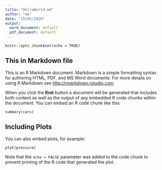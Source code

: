 ```yaml
---
title: "HelloWorld.md"
author: "me"
date: "19/05/2020"
output:
  word_document: default
  pdf_document: default
---
```


```{r setup, include=FALSE}
knitr::opts_chunk$set(echo = TRUE)
```

## This in Markdown file

This is an R Markdown document. Markdown is a simple formatting syntax for authoring HTML, PDF, and MS Word documents. For more details on using R Markdown see <http://rmarkdown.rstudio.com>.

When you click the **Knit** button a document will be generated that includes both content as well as the output of any embedded R code chunks within the document. You can embed an R code chunk like this:

```{r cars}
summary(cars)
```

## Including Plots

You can also embed plots, for example:

```{r pressure, echo=FALSE}
plot(pressure)
```

Note that the `echo = FALSE` parameter was added to the code chunk to prevent printing of the R code that generated the plot.
